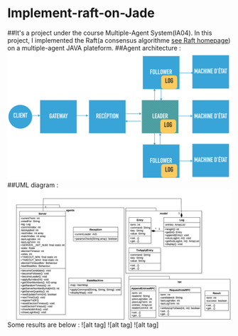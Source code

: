 # Implement-raft-on-Jade
##It's a project under the course Multiple-Agent System(IA04). In this project, I implemented the Raft(a consensus algorithme [see Raft homepage](https://raft.github.io)) on a multiple-agent JAVA plateform.
##Agent architecture :
![alt tag](./images/arch_agent2.png)
##UML diagram :
![alt tag](./images/uml.jpg)
Some results are below :
![alt tag]
![alt tag]
![alt tag]
